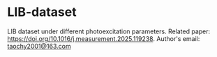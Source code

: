 # LIB-dataset
LIB dataset under different photoexcitation parameters.
Related paper: https://doi.org/10.1016/j.measurement.2025.119238.
Author's email: taochy2001@163.com

